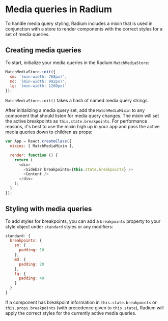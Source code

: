 # Media queries in Radium

To handle media query styling, Radium includes a mixin that is used in conjunction with a store to render components with the correct styles for a set of media queries.

## Creating media queries

To start, initialize your media queries in the Radium `MatchMediaStore`:

```js
MatchMediaStore.init({
  sm: '(min-width: 768px)',
  md: '(min-width: 992px)',
  lg: '(min-width: 1200px)'
});
```

`MatchMediaStore.init()` takes a hash of named media query strings.

After initializing a media query set, add the `MatchMediaMixin` to any component that should listen for media query changes. The mixin will set the active breakpoints as `this.state.breakpoints`. For performance reasons, it's best to use the mixin high up in your app and pass the active media queries down to children as props:

```js
var App = React.createClass({
  mixins: [ MatchMediaMixin ],

  render: function () {
    return (
      <div>
        <Sidebar breakpoints={this.state.breakpoints} />
        <Content />
      </div>
    );
  }
});
```

## Styling with media queries

To add styles for breakpoints, you can add a `breakpoints` property to your style object under `standard` styles or any modifiers:

```js
standard: {
  breakpoints: {
    sm: {
      padding: 10
    },
    md: {
      padding: 20
    },
    lg: {
      padding: 40
    }
  }
}
```

If a component has breakpoint information in `this.state.breakpoints` or `this.props.breakpoints` (with precedence given to `this.state`), Radium will apply the correct styles for the currently active media queries.
